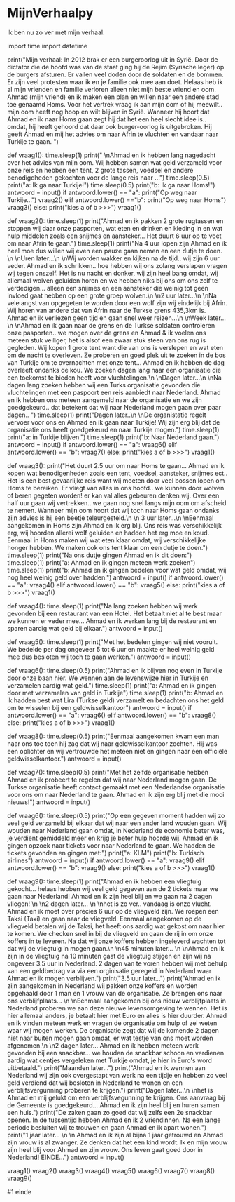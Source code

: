 # MijnVerhaalpy

Ik ben nu zo ver met mijn verhaal: 

import time
import datetime



print("Mijn verhaal: In 2012 brak er een burgeroorlog uit in Syrië. Door de dictator die de hoofd was van de staat ging hij de Rejim (Syrische leger) op de burgers afsturen.  Er vallen veel doden door de soldaten en de bommen. Er zijn veel protesten waar ik en je familie ook mee aan doet. Helaas heb ik al mijn vrienden en familie verloren alleen niet mijn     beste vriend en oom. Ahmad (mijn vriend) en ik maken een plan en willen naar een andere stad toe genaamd Homs. Voor het vertrek vraag ik aan mijn oom of hij meewilt.. mijn oom heeft nog hoop en wilt blijven in Syrië. Wanneer hij hoort dat Ahmad en ik naar Homs gaan zegt hij dat het een heel slecht idee is.. omdat, hij heeft gehoord dat daar ook burger-oorlog is uitgebroken. Hij geeft Ahmad en mij het advies om naar Afrin te vluchten en vandaar naar Turkije te gaan. ")



def vraag1():
    time.sleep(1)
    print(" \nAhmad en ik hebben lang nagedacht over het advies van mijn oom. Wij hebben samen wat geld verzameld voor onze reis en hebben een tent, 2 grote tassen, voedsel en andere benodigdheden gekochten voor de lange reis naar ...")
    time.sleep(0.5)
    print("a: Ik ga naar Turkije!")
    time.sleep(0.5)
    print("b: Ik ga naar Homs!")
    antwoord = input()
    if antwoord.lower() == "a": 
        print("Op weg naar Turkije...")
        vraag2()
    elif antwoord.lower() =="b": 
        print("Op weg naar Homs")
        vraag3()
    else:
        print("kies a of b >>>")
        vraag1()
    
def vraag2():
    time.sleep(1)
    print("Ahmad en ik pakken 2 grote rugtassen en stoppen wij daar onze pasporten, wat eten en drinken en kleding in en wat hulp middelen zoals een snijmes en aansteker… Het duurt 6 uur op te voet om naar Afrin te gaan.")
    time.sleep(1)
    print("Na 4 uur lopen zijn Ahmad en ik heel moe dus willen wij even een pauze gaan nemen en een dutje te doen. \n \nUren later…\n \nWij worden wakker en kijken na de tijd.. wij zijn 6 uur veder. Ahmad en ik schrikken.. hoe hebben wij ons zolang verslapen vragen wij tegen onszelf. Het is nu nacht en donker, wij zijn heel bang omdat, wij allemaal wolven geluiden horen en we hebben niks bij ons om ons zelf te verdedigen… alleen een snijmes en een aansteker die weinig tot geen invloed gaat hebben op een grote groep wolven.\n \n2 uur later…\n \nNa vele angst van opgegeten te worden door een wolf zijn wij eindelijk bij Afrin. Wij horen van andere dat van Afrin naar de Turkse grens 435,3km is. Ahmad en ik verliezen geen tijd en gaan snel weer reizen…\n \nWeek later…\n \nAhmad en ik gaan naar de grens en de Turkse soldaten controleren onze pasporten.. we mogen over de grens en Ahmad & ik voelen ons meteen stuk veiliger, het is alsof een zwaar stuk steen van ons rug is gegleden. Wij kopen 1 grote tent want die van ons is verslepen en wat eten om de nacht te overleven. Ze proberen en goed plek uit te zoeken in de bos van Turkije om te overnachten met onze tent… Ahmad en ik hebben de dag overleeft ondanks de kou. We zoeken dagen lang naar een organisatie die een toekomst te bieden heeft voor vluchtelingen.\n \nDagen later…\n \nNa dagen lang zoeken hebben wij een Turks organisatie gevonden die vluchtelingen met een paspoort een reis aanbiedt naar Nederland. Ahmad en ik hebben ons meteen aangemeld naar de organisatie en we zijn goedgekeurd.. dat betekent dat wij naar Nederland mogen gaan over paar dagen.. ")
    time.sleep(1)
    print("Dagen later..\n \nDe organistatie regelt vervoer voor ons en Ahmad en ik gaan naar Turkije! Wij zijn erg blij dat de organisatie ons heeft goedgekeurd en naar Turkije mogen.")
    time.sleep(1)
    print("a: in Turkije blijven.")
    time.sleep(1)
    print("b: Naar Nederland gaan.")
    antwoord = input()
    if antwoord.lower() == "a":
        vraag6()
    elif antwoord.lower() == "b":
        vraag7()
    else:
        print("kies a of b >>>")
        vraag1()

def vraag3():
    print("Het duurt 2.5 uur om naar Homs te gaan... Ahmad en ik kopen wat benodigenheden zoals een tent, voedsel, aansteker, snijmes ect.. Het is een best gevaarlijke reis want wij moeten door veel bossen lopen om Homs te bereiken. Er vliegt van alles in ons hoofd.. we kunnen door wolven of beren gegeten worden! er kan val alles gebeuren denken wij. Over een half uur gaan wij vertrekken.. we gaan nog snel langs mijn oom om afscheid te nemen. Wanneer mijn oom hoort dat wij toch naar Homs gaan ondanks zijn advies is hij een beetje teleurgesteld.\n \n 3 uur later...\n \nEenmaal aangekomen in Homs zijn Ahmad en ik erg blij. Ons reis was verschikkelijk erg, wij hoorden allerei wolf geluiden en hadden het erg moe en koud. Eenmaal in Homs maken wij wat eten klaar omdat, wij verschikkelijke honger hebben. We maken ook ons tent klaar om een dutje te doen.")
    time.sleep(1)
    print("Na ons dutje gingen Ahmad en ik dit doen:")
    time.sleep(1)
    print("a: Ahmad en ik gingen meteen werk zoeken")
    time.sleep(1)
    print("b: Ahmad en ik gingen bedelen voor wat geld omdat, wij nog heel weinig geld over hadden.")
    antwoord = input()
    if antwoord.lower() == "a":
        vraag4()
    elif antwoord.lower() == "b":
        vraag5()
    else:
        print("kies a of b >>>")
        vraag1()


def vraag4():
    time.sleep(1)
    print("Na lang zoeken hebben wij werk gevonden bij een restaurant van een Hotel. Het betaalt niet al te best maar we kunnen er veder mee... Ahmad en ik werken lang bij de restaurant en sparen aardig wat geld bij elkaar.")
    antwoord = input()




def vraag5():
    time.sleep(1)
    print("Met het bedelen gingen wij niet vooruit. We bedelde per dag ongeveer 5 tot 6 uur en maakte er heel weinig geld mee dus besloten wij toch te gaan werken.")
    antwoord = input()
    

def vraag6():
    time.sleep(0.5)
    print("Ahmad en ik blijven nog even in Turkije door onze baan hier. We wennen aan de levenswijze hier in Turkije en verzamelen aardig wat geld.")
    time.sleep(1)
    print("a: Ahmad en ik gingen door met verzamelen van geld in Turkije")
    time.sleep(1)
    print("b: Ahmad en ik hadden best wat Lira (Turkse geld) verzamelt en bedachten ons het geld om te wisselen bij een geldwisselkantoor")
    antwoord = input()
    if antwoord.lower() == "a":
        vraag6()
    elif antwoord.lower() == "b":
        vraag8()
    else:
        print("kies a of b >>>")
        vraag1()



def vraag8():
    time.sleep(0.5)
    print("Eenmaal aangekomen kwam een man naar ons toe toen hij zag dat wij naar geldwisselkantoor zochten. Hij was een oplichter en wij vertrouwde het meteen niet en gingen naar een officiële geldwisselkantoor.")
    antwoord = input()

def vraag7():
    time.sleep(0.5)
    print("Met het zelfde organisatie hebben Ahmad en ik probeert te regelen dat wij naar Nederland mogen gaan. De Turkse organisatie heeft contact gemaakt met een Nederlandse organisatie voor ons om naar Nederland te gaan. Ahmad en ik zijn erg blij met die mooi nieuws!")
    antwoord = input()


def vraag6():
    time.sleep(0.5)
    print("Op een gegeven moment hadden wij zo veel geld verzameld bij elkaar dat wij naar een ander land wouden gaan. Wij wouden naar Nederland gaan omdat, in Nederland de economie beter was, je verdient gemiddeld meer en krijg je beter hulp hoorde wij. Ahmad en ik gingen opzoek naar tickets voor naar Nederland te gaan. We hadden de tickets gevonden en gingen met:")
    print("a: KLM")
    print("b: Turkisch airlines")
    antwoord = input()
    if antwoord.lower() == "a":
        vraag9()
    elif antwoord.lower() == "b":
        vraag9()
    else:
        print("kies a of b >>>")
        vraag1()


def vraag9():
    time.sleep(1)
    print("Ahmad en ik hebben een vliegtuig gekocht... helaas hebben wij veel geld gegeven aan de 2 tickets maar we gaan naar Nederland! Ahmad en ik zijn heel blij en we gaan na 2 dagen vliegen! \n \n2 dagen later... \n \nhet is zo ver.. vandaag is onze vlucht. Ahmad en ik moet over precies 6 uur op de vliegveld zijn. We roepen een Taksi (Taxi) en gaan naar de vliegveld. Eenmaal aangekomen op de vliegveld betalen wij de Taksi, het heeft ons aardig wat gekost om naar hier te komen. We checken snel in bij de vliegveld en gaan de rij in om onze koffers in te leveren. Na dat wij onze koffers hebben ingeleverd wachten tot dat wij de vliegtuig in mogen gaan.\n \n45 minuten later... \n \nAhmad en ik zijn in de vliegtuig na 10 minuten gaat de vliegtuig stijgen en zijn wij na ongeveer 3.5 uur in Nederland. 2 dagen van te voren hebben wij met behulp van een geldbedrag via via een orginisatie geregeld in Nederland waar Ahmad en ik mogen verblijven.")
    print("3.5 uur later...")
    print("Ahmad en ik zijn aangekomen in Nederland wij pakken onze koffers en worden opgehaald door 1 man en 1 vrouw van de organisatie. Ze brengen ons naar ons verblijfplaats... \n \nEenmaal aangekomen bij ons nieuw verblijfplaats in Nederland proberen we aan deze nieuwe levensomgeving te wennen. Het is hier allemaal anders, je betaalt hier met Euro en alles is hier duurder. Ahmad en ik vinden meteen werk en vragen de organisatie om hulp of zei weten waar wij mogen werken. De organisatie zegt dat wij de komende 2 dagen niet naar buiten mogen gaan omdat, er wat testje van ons moet worden afgenomen.\n \n2 dagen later... Ahmad en ik hebben meteen werk gevonden bij een snackbar... we houden de snackbar schoon en verdienen aardig wat centjes vergeleken met Turkije omdat, je hier in Euro's word uitbetaald.")
    print("Maanden later...")
    print("Ahmad en ik wennen aan Nederland wij zijn ook overgestapt van werk na een tijdje en hebben zo veel geld verdiend dat wij besloten in Nederland te wonen en een verblijfsvergunning proberen te krijgen.")
    print("Dagen later...\n \nhet is Ahmad en mij gelukt om een verblijfsvegunning te krijgen. Ons aanvraag bij de Gemeente is goedgekeurd... Ahmad en ik zijn heel blij en huren samen een huis.")
    print("De zaken gaan zo goed dat wij zelfs een 2e snackbar openen. In de tussentijd hebben Ahmad en ik 2 vriendinnen. Na een lange periode besluiten wij te trouwen en gaan Ahmad en ik apart wonen.")
    print("1 jaar later... \n \n Ahmad en ik zijn al bijna 1 jaar getrouwd en Ahmad zijn vrouw is al zwanger. Ze denken dat het een kind wordt. Ik en mijn vrouw zijn heel blij voor Ahmad en zijn vrouw. Ons leven gaat goed door in Nederland! EINDE...")
    antwoord = input()






vraag1()
vraag2()
vraag3()
vraag4()
vraag5()
vraag6()
vraag7()
vraag8()
vraag9()




#1 einde

